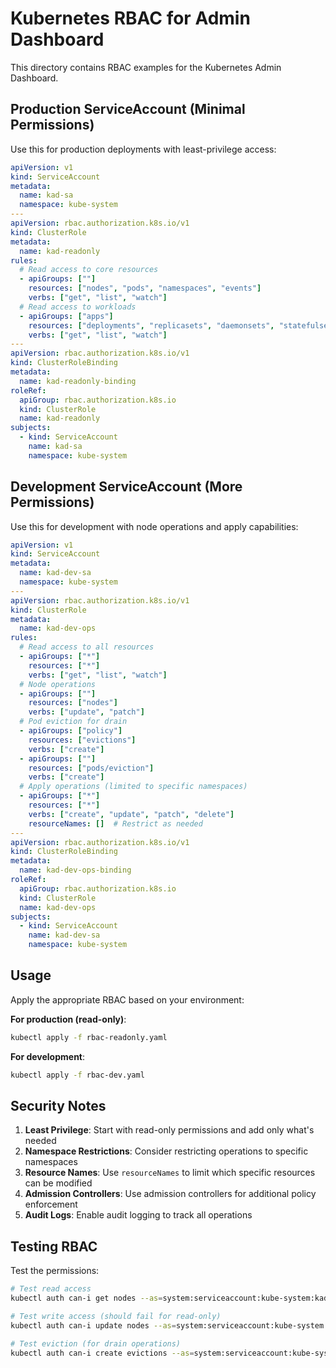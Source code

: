 # Kubernetes RBAC for Admin Dashboard

This directory contains RBAC examples for the Kubernetes Admin Dashboard.

## Production ServiceAccount (Minimal Permissions)

Use this for production deployments with least-privilege access:

```yaml
apiVersion: v1
kind: ServiceAccount
metadata:
  name: kad-sa
  namespace: kube-system
---
apiVersion: rbac.authorization.k8s.io/v1
kind: ClusterRole
metadata:
  name: kad-readonly
rules:
  # Read access to core resources
  - apiGroups: [""]
    resources: ["nodes", "pods", "namespaces", "events"]
    verbs: ["get", "list", "watch"]
  # Read access to workloads
  - apiGroups: ["apps"]
    resources: ["deployments", "replicasets", "daemonsets", "statefulsets"]
    verbs: ["get", "list", "watch"]
---
apiVersion: rbac.authorization.k8s.io/v1
kind: ClusterRoleBinding
metadata:
  name: kad-readonly-binding
roleRef:
  apiGroup: rbac.authorization.k8s.io
  kind: ClusterRole
  name: kad-readonly
subjects:
  - kind: ServiceAccount
    name: kad-sa
    namespace: kube-system
```

## Development ServiceAccount (More Permissions)

Use this for development with node operations and apply capabilities:

```yaml
apiVersion: v1
kind: ServiceAccount
metadata:
  name: kad-dev-sa
  namespace: kube-system
---
apiVersion: rbac.authorization.k8s.io/v1
kind: ClusterRole
metadata:
  name: kad-dev-ops
rules:
  # Read access to all resources
  - apiGroups: ["*"]
    resources: ["*"]
    verbs: ["get", "list", "watch"]
  # Node operations
  - apiGroups: [""]
    resources: ["nodes"]
    verbs: ["update", "patch"]
  # Pod eviction for drain
  - apiGroups: ["policy"]
    resources: ["evictions"]
    verbs: ["create"]
  - apiGroups: [""]
    resources: ["pods/eviction"]
    verbs: ["create"]
  # Apply operations (limited to specific namespaces)
  - apiGroups: ["*"]
    resources: ["*"]
    verbs: ["create", "update", "patch", "delete"]
    resourceNames: []  # Restrict as needed
---
apiVersion: rbac.authorization.k8s.io/v1
kind: ClusterRoleBinding
metadata:
  name: kad-dev-ops-binding
roleRef:
  apiGroup: rbac.authorization.k8s.io
  kind: ClusterRole
  name: kad-dev-ops
subjects:
  - kind: ServiceAccount
    name: kad-dev-sa
    namespace: kube-system
```

## Usage

Apply the appropriate RBAC based on your environment:

**For production (read-only)**:
```bash
kubectl apply -f rbac-readonly.yaml
```

**For development**:
```bash
kubectl apply -f rbac-dev.yaml
```

## Security Notes

1. **Least Privilege**: Start with read-only permissions and add only what's needed
2. **Namespace Restrictions**: Consider restricting operations to specific namespaces
3. **Resource Names**: Use `resourceNames` to limit which specific resources can be modified
4. **Admission Controllers**: Use admission controllers for additional policy enforcement
5. **Audit Logs**: Enable audit logging to track all operations

## Testing RBAC

Test the permissions:

```bash
# Test read access
kubectl auth can-i get nodes --as=system:serviceaccount:kube-system:kad-sa

# Test write access (should fail for read-only)
kubectl auth can-i update nodes --as=system:serviceaccount:kube-system:kad-sa

# Test eviction (for drain operations)
kubectl auth can-i create evictions --as=system:serviceaccount:kube-system:kad-dev-sa
```
